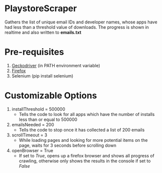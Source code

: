 # PlaystoreScraper
Gathers the list of unique email IDs and developer names, whose apps have had less than a threshold value of downloads. The progress is shown in realtime and also written to **emails.txt**

# Pre-requisites
1. [Geckodriver](https://github.com/mozilla/geckodriver/releases) (in PATH environment variable)
2. [Firefox](https://www.mozilla.org/en-US/firefox/new/)
3. Selenium (pip install selenium)

# Customizable Options
1. installThreshold = 500000
   - Tells the code to look for all apps which have the number of installs less than or equal to 500000
2. emailsNeeded = 200
   - Tells the code to stop once it has collected a list of 200 emails
3. scrollTimeout = 3
   - While loading pages and looking for more potential items on the page, waits for 3 seconds before scrolling down
4. openBrowser = True
   - If set to _True_, opens up a firefox browser and shows all progress of crawling, otherwise only shows the results in the console if set to _False_
